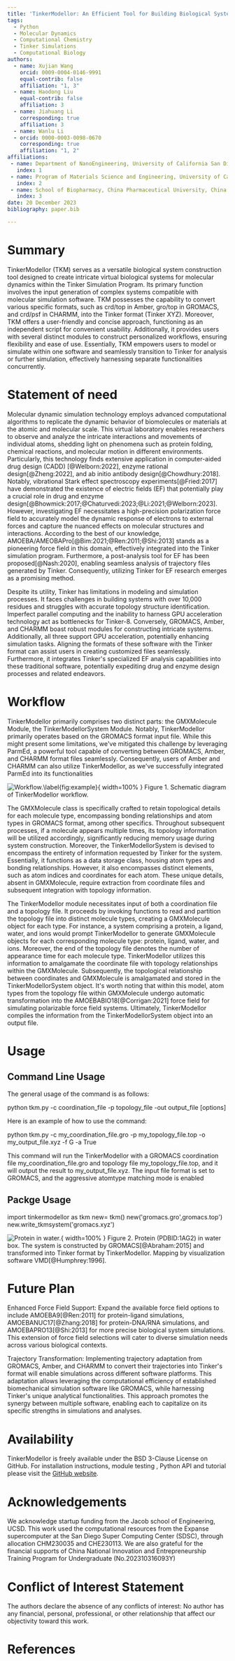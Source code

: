 ```yaml
---
title: 'TinkerModellor: An Efficient Tool for Building Biological Systems in Tinker Simulations'
tags:
  - Python
  - Molecular Dynamics
  - Computational Chemistry
  - Tinker Simulations
  - Computational Biology
authors:
  - name: Xujian Wang
    orcid: 0009-0004-0146-9991
    equal-contrib: false
    affiliation: "1, 3" 
  - name: Haodong Liu
    equal-contrib: false 
    affiliation: 3
  - name: Jiahuang Li
    corresponding: true 
    affiliation: 3    
  - name: Wanlu Li
  - orcid: 0000-0003-0098-0670
    corresponding: true 
    affiliation: "1, 2"
affiliations:
 - name: Department of NanoEngineering, University of California San Diego, CA 92093
   index: 1
 - name: Program of Materials Science and Engineering, University of California San Diego, CA 92093
   index: 2
 - name: School of Biopharmacy, China Pharmaceutical University, China
   index: 3
date: 20 December 2023
bibliography: paper.bib

---
```


# Summary

TinkerModellor (TKM) serves as a versatile biological system construction tool designed to create intricate virtual biological systems for molecular dynamics within the Tinker Simulation Program. Its primary function involves the input generation of complex systems compatible with molecular simulation software. TKM possesses the capability to convert various specific formats, such as crd/top in Amber, gro/top in GROMACS, and crd/psf in CHARMM, into the Tinker format (Tinker XYZ). Moreover, TKM offers a user-friendly and concise approach, functioning as an independent script for convenient usability. Additionally, it provides users with several distinct modules to construct personalized workflows, ensuring flexibility and ease of use. Essentially, TKM empowers users to model or simulate within one software and seamlessly transition to Tinker for analysis or further simulation, effectively harnessing separate functionalities concurrently.

# Statement of need

Molecular dynamic simulation technology employs advanced computational algorithms to replicate the dynamic behavior of biomolecules or materials at the atomic and molecular scale. This virtual laboratory enables researchers to observe and analyze the intricate interactions and movements of individual atoms, shedding light on phenomena such as protein folding, chemical reactions, and molecular motion in different environments. Particularly, this technology finds extensive application in computer-aided drug design (CADD) [@Welborn:2022], enzyme rational design[@Zheng:2022], and ab initio antibody design[@Chowdhury:2018]. Notably, vibrational Stark effect spectroscopy experiments[@Fried:2017] have demonstrated the existence of electric fields (EF) that potentially play a crucial role in drug and enzyme design[@Bhowmick:2017;@Chaturvedi:2023;@Li:2021;@Welborn:2023]. However, investigating EF necessitates a high-precision polarization force field to accurately model the dynamic response of electrons to external forces and capture the nuanced effects on molecular structures and interactions. According to the best of our knowledge, AMOEBA/AMEOBAPro[@Bim:2021;@Ren:2011;@Shi:2013] stands as a pioneering force field in this domain, effectively integrated into the Tinker simulation program. Furthermore, a post-analysis tool for EF has been proposed[@Nash:2020], enabling seamless analysis of trajectory files generated by Tinker. Consequently, utilizing Tinker for EF research emerges as a promising method.

Despite its utility, Tinker has limitations in modeling and simulation processes. It faces challenges in building systems with over 10,000 residues and struggles with accurate topology structure identification. Imperfect parallel computing and the inability to harness GPU acceleration technology act as bottlenecks for Tinker-8. Conversely, GROMACS, Amber, and CHARMM boast robust modules for constructing intricate systems. Additionally, all three support GPU acceleration, potentially enhancing simulation tasks. Aligning the formats of these software with the Tinker format can assist users in creating customized files seamlessly. Furthermore, it integrates Tinker's specialized EF analysis capabilities into these traditional software, potentially expediting drug and enzyme design processes and related endeavors.

# Workflow

TinkerModellor primarily comprises two distinct parts: the GMXMolecule Module, the TinkerModellorSystem Module. Notably, TinkerModellor primarily operates based on the GROMACS format input file. While this might present some limitations, we've mitigated this challenge by leveraging ParmEd, a powerful tool capable of converting between GROMACS, Amber, and CHARMM format files seamlessly. Consequently, users of Amber and CHARMM can also utilize TinkerModellor, as we've successfully integrated ParmEd into its functionalities

![Workflow.\label{fig:example}](workflow.png){ width=100% }
Figure 1. Schematic diagram of TinkerModellor workflow.

The GMXMolecule class is specifically crafted to retain topological details for each molecule type, encompassing bonding relationships and atom types in GROMACS format, among other specifics. Throughout subsequent processes, if a molecule appears multiple times, its topology information will be utilized accordingly, significantly reducing memory usage during system construction. Moreover, the TinkerModellorSystem is devised to encompass the entirety of information requested by Tinker for the system. Essentially, it functions as a data storage class, housing atom types and bonding relationships. However, it also encompasses distinct elements, such as atom indices and coordinates for each atom. These unique details, absent in GMXMolecule, require extraction from coordinate files and subsequent integration with topology information.

The TinkerModellor module necessitates input of both a coordination file and a topology file. It proceeds by invoking functions to read and partition the topology file into distinct molecule types, creating a GMXMolecule object for each type. For instance, a system comprising a protein, a ligand, water, and ions would prompt TinkerModellor to generate GMXMolecule objects for each corresponding molecule type: protein, ligand, water, and ions. Moreover, the end of the topology file denotes the number of appearance time for each molecule type. TinkerModellor utilizes this information to amalgamate the coordinate file with topology relationships within the GMXMolecule. Subsequently, the topological relationship between coordinates and GMXMolecule is amalgamated and stored in the TinkerModellorSystem object. It's worth noting that within this model, atom types from the topology file within GMXMolecule undergo automatic transformation into the AMOEBABIO18[@Corrigan:2021] force field for simulating polarizable force field systems. Ultimately, TinkerModellor compiles the information from the TinkerModellorSystem object into an output file.

# Usage

## Command Line Usage

The general usage of the command is as follows:

python tkm.py -c coordination_file -p topology_file -out output_file [options]

Here is an example of how to use the command:

python tkm.py -c my_coordination_file.gro -p my_topology_file.top -o my_output_file.xyz -f G -a True

This command will run the TinkerModellor with a GROMACS coordination file my_coordination_file.gro and topology file my_topology_file.top, and it will output the result to my_output_file.xyz. The input file format is set to GROMACS, and the aggressive atomtype matching mode is enabled

## Packge Usage

import tinkermodellor as tkm
new= tkm()
new('gromacs.gro',gromacs.top')
new.write_tkmsystem('gromacs.xyz')

![Protein in water.](protein.jpg){ width=100% }
Figure 2. Protein (PDBID:1AG2) in water box. The system is constructed by GROMACS[@Abraham:2015] and transformed into Tinker format by TinkerModellor. Mapping by visualization software VMD[@Humphrey:1996].

# Future Plan

Enhanced Force Field Support: Expand the available force field options to include AMOEBA9[@Ren:2011] for protein-ligand simulations, AMOEBANUC17[@Zhang:2018] for protein-DNA/RNA simulations, and AMOEBAPRO13[@Shi:2013] for more precise biological system simulations. This extension of force field selections will cater to diverse simulation needs across various biological contexts.

Trajectory Transformation: Implementing trajectory adaptation from GROMACS, Amber, and CHARMM to convert their trajectories into Tinker's format will enable simulations across different software platforms. This adaptation allows leveraging the computational efficiency of established biomechanical simulation software like GROMACS, while harnessing Tinker's unique analytical functionalities. This approach promotes the synergy between multiple software, enabling each to capitalize on its specific strengths in simulations and analyses.

# Availability
TinkerModellor is freely available under the BSD 3-Clause License on GitHub. For installation instructions, module testing , Python API and tutorial please visit the [GitHub website](https://github.com/WanluLigroupUCSD/TinkerModellor).

# Acknowledgements

We acknowledge startup funding from the Jacob school of Engineering, UCSD. This work used the computational resources from the Expanse supercomputer at the San Diego Super Computing Center (SDSC), through allocation CHM230035 and CHE230113. We are also grateful for the financial supports of China National Innovation and Entrepreneurship Training Program for Undergraduate (No.202310316093Y)

# Conflict of Interest Statement
The authors declare the absence of any conflicts of interest: No author has any financial, personal, professional, or other relationship that affect our objectivity toward this work.

# References
